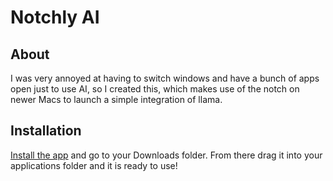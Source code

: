 # Notchly AI

## About
I was very annoyed at having to switch windows and have a bunch of apps open just to use AI, so I created this, which makes use of the notch on newer Macs to launch a simple integration of llama.

## Installation
[Install the app](https://github.com/nanoticity/Notchly-AI/releases/tag/v2.3) and go to your Downloads folder. From there drag it into your applications folder and it is ready to use!